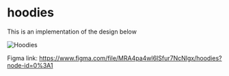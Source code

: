 # hoodies

This is an implementation of the design below

![Hoodies](https://user-images.githubusercontent.com/38637293/165888773-89654729-b5d4-498a-a073-5efad1254529.jpg)

Figma link: https://www.figma.com/file/MRA4pa4wl6ISfur7NcNlgx/hoodies?node-id=0%3A1
